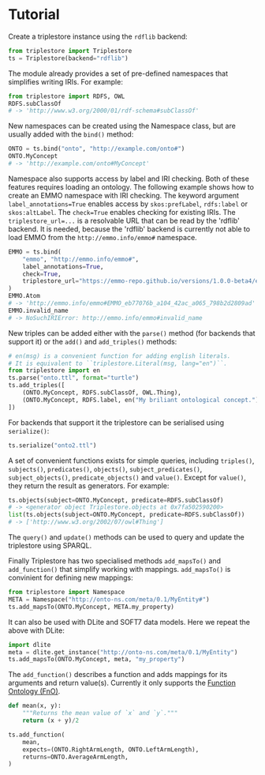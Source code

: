 Tutorial
========
<!-- markdownlint-disable MD007 -->

Create a triplestore instance using the `rdflib` backend:

```python
from triplestore import Triplestore
ts = Triplestore(backend="rdflib")
```

The module already provides a set of pre-defined namespaces that simplifies writing IRIs.
For example:

```python
from triplestore import RDFS, OWL
RDFS.subClassOf
# -> 'http://www.w3.org/2000/01/rdf-schema#subClassOf'
```

New namespaces can be created using the Namespace class, but are usually added with the `bind()` method:

```python
ONTO = ts.bind("onto", "http://example.com/onto#")
ONTO.MyConcept
# -> 'http://example.com/onto#MyConcept'
```

Namespace also supports access by label and IRI checking.
Both of these features requires loading an ontology.
The following example shows how to create an EMMO namespace with IRI checking.
The keyword argument `label_annotations=True` enables access by `skos:prefLabel`, `rdfs:label` or `skos:altLabel`.
The `check=True` enables checking for existing IRIs.
The `triplestore_url=...` is a resolvable URL that can be read by the 'rdflib' backend.
It is needed, because the 'rdflib' backend is currently not able to load EMMO from the `http://emmo.info/emmo#` namespace.

```python
EMMO = ts.bind(
    "emmo", "http://emmo.info/emmo#",
    label_annotations=True,
    check=True,
    triplestore_url="https://emmo-repo.github.io/versions/1.0.0-beta4/emmo-inferred.ttl",
)
EMMO.Atom
# -> 'http://emmo.info/emmo#EMMO_eb77076b_a104_42ac_a065_798b2d2809ad'
EMMO.invalid_name
# -> NoSuchIRIError: http://emmo.info/emmo#invalid_name
```

New triples can be added either with the `parse()` method (for backends that support it) or the `add()` and `add_triples()` methods:

```python
# en(msg) is a convenient function for adding english literals.
# It is equivalent to ``triplestore.Literal(msg, lang="en")``.
from triplestore import en
ts.parse("onto.ttl", format="turtle")
ts.add_triples([
    (ONTO.MyConcept, RDFS.subClassOf, OWL.Thing),
    (ONTO.MyConcept, RDFS.label, en("My briliant ontological concept.")),
])
```

For backends that support it the triplestore can be serialised using `serialize()`:

```python
ts.serialize("onto2.ttl")
```

A set of convenient functions exists for simple queries, including `triples()`, `subjects()`, `predicates()`, `objects()`, `subject_predicates()`, `subject_objects()`, `predicate_objects()` and `value()`.
Except for `value()`, they return the result as generators.
For example:

```python
ts.objects(subject=ONTO.MyConcept, predicate=RDFS.subClassOf)
# -> <generator object Triplestore.objects at 0x7fa502590200>
list(ts.objects(subject=ONTO.MyConcept, predicate=RDFS.subClassOf))
# -> ['http://www.w3.org/2002/07/owl#Thing']
```

The `query()` and `update()` methods can be used to query and update the triplestore using SPARQL.

Finally Triplestore has two specialised methods `add_mapsTo()` and `add_function()` that simplify working with mappings.
`add_mapsTo()` is convinient for defining new mappings:

```python
from triplestore import Namespace
META = Namespace("http://onto-ns.com/meta/0.1/MyEntity#")
ts.add_mapsTo(ONTO.MyConcept, META.my_property)
```

It can also be used with DLite and SOFT7 data models.
Here we repeat the above with DLite:

```python
import dlite
meta = dlite.get_instance("http://onto-ns.com/meta/0.1/MyEntity")
ts.add_mapsTo(ONTO.MyConcept, meta, "my_property")
```

The `add_function()` describes a function and adds mappings for its arguments and return value(s).
Currently it only supports the [Function Ontology (FnO)](https://fno.io/).

```python
def mean(x, y):
    """Returns the mean value of `x` and `y`."""
    return (x + y)/2

ts.add_function(
    mean,
    expects=(ONTO.RightArmLength, ONTO.LeftArmLength),
    returns=ONTO.AverageArmLength,
)
```
